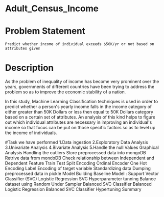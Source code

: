 # Adult_Census_Income
# Problem Statement
    Predict whether income of individual exceeds $50K/yr or not based on attributes given
# Description
   As the problem of inequality of income has become very prominent over the years, governments of different countries have been trying to address the problem so as to improve the economic stability of a nation.

In this study, Machine Learning Classification techniques is used in order to predict whether a person's yearly income falls in the income category of either greater than 50K Dollars or less then equal to 50K Dollars category based on a certain set of attributes. An analysis of this kind helps to figure out which individual attributes are necessary in improving an individual's income so that focus can be put on those specific factors so as to level up the income of individuals.

#Task we have performed
1.Data ingestion
2.Exploratory Data Analysis
3.Univariate Analysis
4.Bivariate Analysis
5.Handle the null Values
Graphical Analysis
Handling the outliers
Store preprocessed data into mongoDB
Retrive data from mondoDB
Check relationship between Independent and Dependent Feature
Train Test Split
Encoding
Ordinal Encoder
One Hot Encoding
Label Encoding of target variable
Standardizing data
Dumping preprocessed data in pickle
Model Building
Baseline Model : Support Vector Classifier (SVC)
Logistic Regression
SVC Hyperparameter tunning
Balance dataset using Random Under Sampler
Balanced SVC Classifier
Balanced Logistic Regression
Balanced SVC Classifier Hypertuning
Summary
